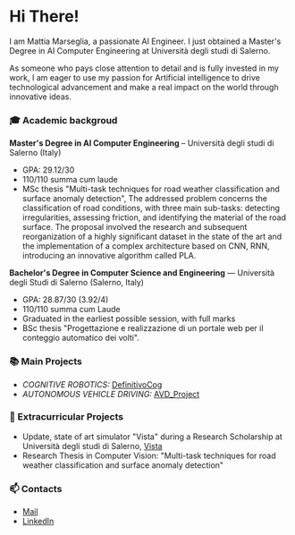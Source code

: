 # Hi There!
I am Mattia Marseglia, a passionate AI Engineer. I just obtained a Master's Degree in AI Computer Engineering at Università degli studi di Salerno.  

As someone who pays close attention to detail and is fully invested in my work, I am eager to use my passion for Artificial intelligence to drive technological advancement and make a real impact on the world through innovative ideas. 

### 🎓 Academic backgroud
**Master's Degree in AI Computer Engineering** – Università degli studi di Salerno (Italy)
* GPA: ​29.12/30
* 110/110 summa cum laude
* MSc thesis "Multi-task techniques for road weather classification and surface anomaly detection", The addressed problem concerns the classification of road conditions, with three main sub-tasks: detecting irregularities, assessing friction, and identifying the material of the road surface. The proposal involved the research and subsequent reorganization of a highly significant dataset in the state of the art and the implementation of a complex architecture based on CNN, RNN, introducing an innovative algorithm called PLA.

**Bachelor's Degree in Computer Science and Engineering** — Università degli Studi di Salerno (Salerno, Italy) 
* GPA: 28.87/30 (3.92/4)
* 110/110 summa cum Laude
* Graduated in the earliest possible session, with full marks
* BSc thesis "Progettazione e realizzazione di un portale web per il conteggio automatico dei volti".

### 📚 Main Projects
* _COGNITIVE ROBOTICS:_ [DefinitivoCog](https://github.com/CamillaSpi/DefinitivoCog)
* _AUTONOMOUS VEHICLE DRIVING:_ [AVD_Project](https://github.com/vturi3/AVD_Project)

### 📌 Extracurricular Projects
* Update, state of art simulator "Vista" during a Research Scholarship at Università degli studi di Salerno, [Vista](https://github.com/MattiaMarseglia/Vista)
* Research Thesis in Computer Vision: "Multi-task techniques for road weather classification and surface anomaly detection"

### 📫 Contacts
* [Mail](mailto:mm.scarpa99@gmail.com)
* [LinkedIn](https://www.linkedin.com/in/mattia-marseglia-2a287a258/)

